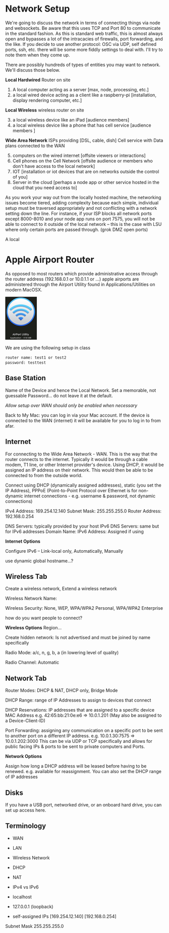 # Network Setup

We're going to discuss the network in terms of connecting things via node and websockets.  Be aware that this uses TCP and Port 80 to communicate in the standard fashion. As this is standard web traffic, this is almost always open and bypasses a lot of the intracacies of firewalls, port forwarding, and the like.  If you decide to use another protocol: OSC via UDP, self defined ports, ssh, etc. there will be some more fiddly settings to deal with. I'll try to note them when they come up. 

There are possibly hundreds of types of entities you may want to network. We'll discuss those below.

__Local Hardwired__ 
Router on site

1) A local computer acting as a server [max, node, processing, etc.]
2) a local wired device acting as a client like a raspberry-pi [installation, display rendering computer, etc.]

__Local Wireless__ 
wireless router on site

3) a local wireless device like an iPad [audience members]
4) a local wireless device like a phone that has cell service [audience members ]

__Wide Area Network__
ISPs providing [DSL, cable, dish]
Cell service with Data plans connected to the WAN

5) computers on the wired internet [offsite viewers or interactions]
6) Cell phones on the Cell Network [offsite audience or members who don't have access to the local network]
7) IOT [installation or iot devices that are on networks outside the control of you]
8) Server in the cloud [perhaps a node app or other service hosted in the cloud that you need access to]

As you work your way out from the locally hosted machine, the networking issues become tiered, adding complexity because each simple, individual setup must be traversed appropriately and not conflicting with a network setting down the line.  For instance, if your ISP blocks all network ports except 8000-8010 and your node app runs on port 7575, you will not be able to connect to it outside of the local network – this is the case with LSU where only certain ports are passed through. (grok DMZ open ports)

A local 

# Apple Airport Router

As opposed to most routers which provide administrative access through the router address (192.168.0.1 or 10.0.1.1 or ...) apple airports are administered through the Airport Utility found in Applications/Utilities on modern MacOSX. 

![airport](media/airport.png)

We are using the following setup in class
```
router name: test1 or test2
password: testtest
```

## Base Station

Name of the Device and hence the Local Network. Set a memorable, not guessable Password... do not leave it at the default.

_Allow setup over WAN should only be enabled when necessary_

Back to My Mac: you can log in via your Mac account. If the device is connected to the WAN (internet) it will be available for you to log in to from afar.

## Internet

For connecting to the Wide Area Network - WAN.  This is the way that the router connects to the internet.  Typically it would be through a cable modem, T1 line, or other Internet provider's device.  Using DHCP, it would be assigned an IP address on their network. This would then be able to be connected to from the outside world.

Connect using DHCP (dynamically assigned addresses), static (you set the IP Address), PPPoE (Point-to-Point Protocol over Ethernet is for non-dynamic internet connections - e.g. username & password, not dynamic connections)

IPv4 Address: 169.254.12.140
Subnet Mask: 255.255.255.0
Router Address: 192.168.0.254

DNS Servers: typically provided by your host
IPv6 DNS Servers: same but for IPv6 addresses
Domain Name: 
IPv6 Address:  Assigned if using

__Internet Options__

Configure IPv6 – Link-local only, Automatically, Manually

use dynamic global hostname...?

## Wireless Tab

Create a wireless network, Extend a wireless network

Wireless Network Name: 

Wireless Security: None, WEP, WPA/WPA2 Personal, WPA/WPA2 Enterprise

how do you want people to connect?

__Wireless Options__
Region...

Create hidden network: Is not advertised and must be joined by name specifically

Radio Mode: a/c, n, g, b, a (in lowering level of quality)

Radio Channel: Automatic

## Network Tab

Router Modes: DHCP & NAT, DHCP only, Bridge Mode

DHCP Range: range of IP Addresses to assign to devices that connect

DHCP Reservations: IP addresses that are assigned to a specific device MAC Address e.g. 42:65:bb:21:0e:e6 => 10.0.1.201  (May also be assigned to a Device-Client-ID)

Port Forwarding: assigning any communication on a specific port to be sent to another port on a different IP address.  e.g. 10.0.1.30:7575 => 10.0.1.202:3000  This can be via UDP or TCP specifically and allows for public facing IPs & ports to be sent to private computers and Ports.

__Network Options__

Assign how long a DHCP address will be leased before having to be renewed. e.g. available for reassignment. You can also set the DHCP range of IP addresses

## Disks

If you have a USB port, networked drive, or an onboard hard drive, you can set up access here. 





## Terminology

- WAN 
- LAN 
- Wireless Network 

- DHCP
- NAT

- IPv4 vs IPv6 

- localhost
- 127.0.0.1   (loopback) 
- self-assigned IPs   [169.254.12.140] [192.168.0.254]

Subnet Mask   255.255.255.0

